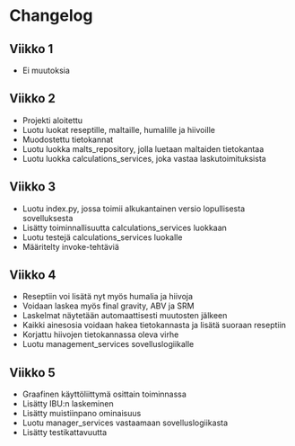 # Changelog

## Viikko 1

- Ei muutoksia

## Viikko 2

- Projekti aloitettu
- Luotu luokat reseptille, maltaille, humalille ja hiivoille
- Muodostettu tietokannat
- Luotu luokka malts_repository, jolla luetaan maltaiden tietokantaa
- Luotu luokka calculations_services, joka vastaa laskutoimituksista

## Viikko 3

- Luotu index.py, jossa toimii alkukantainen versio lopullisesta sovelluksesta
- Lisätty toiminnallisuutta calculations_services luokkaan
- Luotu testejä calculations_services luokalle
- Määritelty invoke-tehtäviä

## Viikko 4

- Reseptiin voi lisätä nyt myös humalia ja hiivoja
- Voidaan laskea myös final gravity, ABV ja SRM
- Laskelmat näytetään automaattisesti muutosten jälkeen
- Kaikki ainesosia voidaan hakea tietokannasta ja lisätä suoraan reseptiin
- Korjattu hiivojen tietokannassa oleva virhe
- Luotu management_services sovelluslogiikalle

## Viikko 5

- Graafinen käyttöliittymä osittain toiminnassa
- Lisätty IBU:n laskeminen
- Lisätty muistiinpano ominaisuus
- Luotu manager_services vastaamaan sovelluslogiikasta
- Lisätty testikattavuutta
